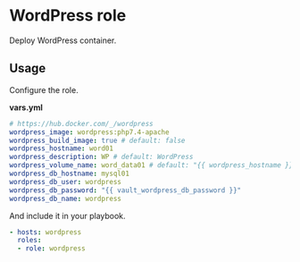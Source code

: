 # WordPress role

Deploy WordPress container.

## Usage

Configure the role.

**vars.yml**

```yml
# https://hub.docker.com/_/wordpress
wordpress_image: wordpress:php7.4-apache
wordpress_build_image: true # default: false
wordpress_hostname: word01
wordpress_description: WP # default: WordPress
wordpress_volume_name: word_data01 # default: "{{ wordpress_hostname }}"
wordpress_db_hostname: mysql01
wordpress_db_user: wordpress
wordpress_db_password: "{{ vault_wordpress_db_password }}"
wordpress_db_name: wordpress
```

And include it in your playbook.

```yml
- hosts: wordpress
  roles:
  - role: wordpress
```
